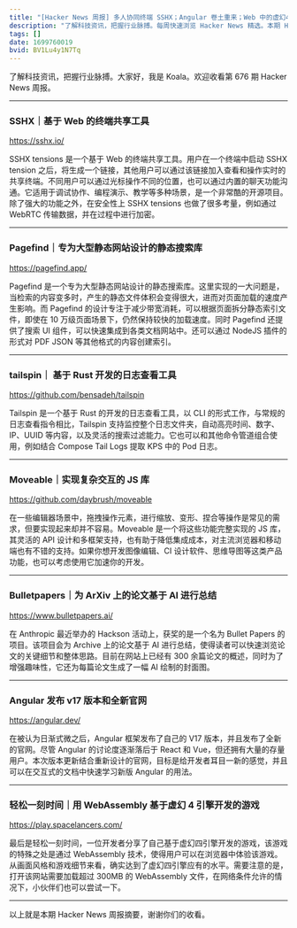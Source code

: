 ```yaml
---
title: "[Hacker News 周报] 多人协同终端 SSHX；Angular 卷土重来；Web 中的虚幻4游戏"
description: "了解科技资讯，把握行业脉搏。每周快速浏览 Hacker News 精选。本期 Hacker Newsletter 地址：https://mailchi.mp/hackernewsletter/676"
tags: []
date: 1699760019
bvid: BV1Lu4y1N7Tq
---
```

了解科技资讯，把握行业脉搏。大家好，我是 Koala。欢迎收看第 676 期 Hacker News 周报。

---
### SSHX｜基于 Web 的终端共享工具
https://sshx.io/

SSHX tensions 是一个基于 Web 的终端共享工具。用户在一个终端中启动 SSHX tension 之后，将生成一个链接，其他用户可以通过该链接加入查看和操作实时的共享终端。不同用户可以通过光标操作不同的位置，也可以通过内置的聊天功能沟通。它适用于调试协作、编程演示、教学等多种场景，是一个非常酷的开源项目。除了强大的功能之外，在安全性上 SSHX tensions 也做了很多考量，例如通过 WebRTC 传输数据，并在过程中进行加密。

---
### Pagefind｜专为大型静态网站设计的静态搜索库
https://pagefind.app/

Pagefind 是一个专为大型静态网站设计的静态搜索库。这里实现的一大问题是，当检索的内容变多时，产生的静态文件体积会变得很大，进而对页面加载的速度产生影响。而 Pagefind 的设计专注于减少带宽消耗，可以根据页面拆分静态索引文件，即使在 10 万级页面场景下，仍然保持较快的加载速度。同时 Pagefind 还提供了搜索 UI 组件，可以快速集成到各类文档网站中。还可以通过 NodeJS 插件的形式对 PDF JSON 等其他格式的内容创建索引。

---
### tailspin｜ 基于 Rust 开发的日志查看工具
https://github.com/bensadeh/tailspin

Tailspin 是一个基于 Rust 的开发的日志查看工具，以 CLI 的形式工作，与常规的日志查看指令相比，Tailspin 支持监控整个日志文件夹，自动高亮时间、数字、IP、UUID 等内容，以及灵活的搜索过滤能力。它也可以和其他命令管道组合使用，例如结合 Compose Tail Logs 提取 KPS 中的 Pod 日志。

---
### Moveable｜实现复杂交互的 JS 库
https://github.com/daybrush/moveable

在一些编辑器场景中，拖拽操作元素，进行缩放、变形、捏合等操作是常见的需求，但要实现起来却并不容易。Moveable 是一个将这些功能完整实现的 JS 库，其灵活的 API 设计和多框架支持，也有助于降低集成成本，对主流浏览器和移动端也有不错的支持。如果你想开发图像编辑、CI 设计软件、思维导图等这类产品功能，也可以考虑使用它加速你的开发。

---
### Bulletpapers｜为 ArXiv 上的论文基于 AI 进行总结
https://www.bulletpapers.ai/

在 Anthropic 最近举办的 Hackson 活动上，获奖的是一个名为 Bullet Papers 的项目。该项目会为 Archive 上的论文基于 AI 进行总结，使得读者可以快速浏览论文的关键细节和整体思路。目前在网站上已经有 300 余篇论文的概述，同时为了增强趣味性，它还为每篇论文生成了一幅 AI 绘制的封面图。

---
### Angular 发布 v17 版本和全新官网
https://angular.dev/

在被认为日渐式微之后，Angular 框架发布了自己的 V17 版本，并且发布了全新的官网。尽管 Angular 的讨论度逐渐落后于 React 和 Vue，但还拥有大量的存量用户。本次版本更新结合重新设计的官网，目标是给开发者耳目一新的感觉，并且可以在交互式的文档中快速学习新版 Angular 的用法。

---
### 轻松一刻时间｜用 WebAssembly 基于虚幻 4 引擎开发的游戏
https://play.spacelancers.com/

最后是轻松一刻时间，一位开发者分享了自己基于虚幻四引擎开发的游戏，该游戏的特殊之处是通过 WebAssembly 技术，使得用户可以在浏览器中体验该游戏。从画面风格和游戏细节来看，确实达到了虚幻四引擎应有的水平。需要注意的是，打开该网站需要加载超过 300MB 的 WebAssembly 文件，在网络条件允许的情况下，小伙伴们也可以尝试一下。

---

以上就是本期 Hacker News 周报摘要，谢谢你们的收看。


